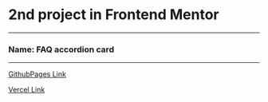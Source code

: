 # 2nd project in Frontend Mentor
---
### Name: FAQ accordion card
---
[GithubPages Link]()

[Vercel Link]()


